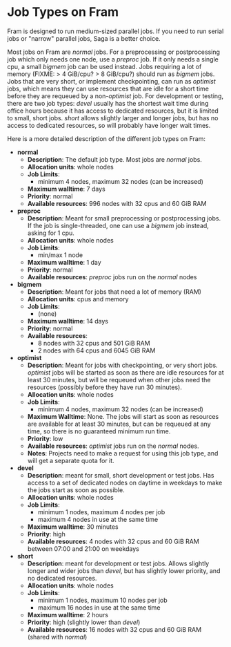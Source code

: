 # Job Types on Fram

Fram is designed to run medium-sized parallel jobs.  If you need to
run serial jobs or "narrow" parallel jobs, Saga is a better choice.

Most jobs on Fram are *normal* jobs.  For a preprocessing or
postprocessing job which only needs one node, use a *preproc* job.  If
it only needs a single cpu, a small *bigmem* job can be used instead.
Jobs requiring a lot of memory (FIXME: > 4 GiB/cpu? > 8 GiB/cpu?)
should run as *bigmem* jobs.  Jobs that are very short, or implement
checkpointing, can run as *optimist* jobs, which means they can use
resources that are idle for a short time before they are requeued by a
non-*optimist* job.  For development or testing, there are two job
types: *devel* usually has the shortest wait time during office hours
because it has access to dedicated resources, but it is limited to
small, short jobs.  *short* allows slightly larger and longer jobs,
but has no access to dedicated resources, so will probably have longer
wait times.

Here is a more detailed description of the different job types on
Fram:

- __normal__
    - __Description__: The default job type.  Most jobs are *normal* jobs.
    - __Allocation units__: whole nodes
    - __Job Limits__:
        - minimum 4 nodes, maximum 32 nodes (can be increased)
    - __Maximum walltime__: 7 days
    - __Priority__: normal
	- __Available resources__: 996 nodes with 32 cpus and 60 GiB RAM
- __preproc__
    - __Description__: Meant for small preprocessing or postprocessing
      jobs.  If the job is single-threaded, one can use a *bigmem* job
      instead, asking for 1 cpu.
	- __Allocation units__: whole nodes
	- __Job Limits__:
	    - min/max 1 node
	- __Maximum walltime__: 1 day
	- __Priority__: normal 
	- __Available resources__: *preproc* jobs run on the *normal* nodes
- __bigmem__
    - __Description__: Meant for jobs that need a lot of memory (RAM)
	- __Allocation units__: cpus and memory
    - __Job Limits__:
	    - (none)
	- __Maximum walltime__: 14 days
	- __Priority__: normal
	- __Available resources__:
	    - 8 nodes with 32 cpus and 501 GiB RAM
	    - 2 nodes with 64 cpus and 6045 GiB RAM
- <a name="optimist"></a>__optimist__
    - __Description__: Meant for jobs with checkpointing, or very
      short jobs.  *optimist* jobs will be started as soon as there
      are idle resources for at least 30 minutes, but will be requeued
      when other jobs need the resources (possibly before they have
      run 30 minutes).
    - __Allocation units__: whole nodes
	- __Job Limits__:
	    - minimum 4 nodes, maximum 32 nodes (can be increased)
	- __Maximum Walltime__: None.  The jobs will start as soon as
      resources are available for at least 30 minutes, but can be
      requeued at any time, so there is no guaranteed minimum run time.
    - __Priority__: low
	- __Available resources__: *optimist* jobs run on the *normal* nodes.
    - __Notes__: Projects need to make a request for using this job
      type, and will get a separate quota for it.
- __devel__
    - __Description__: meant for small, short development or test jobs.  Has
      access to a set of dedicated nodes on daytime in weekdays to
      make the jobs start as soon as possible.
    - __Allocation units__: whole nodes
    - __Job Limits__:
	    - minimum 1 nodes, maximum 4 nodes per job
	    - maximum 4 nodes in use at the same time
    - __Maximum walltime__: 30 minutes
    - __Priority__: high
	- __Available resources__: 4 nodes with 32 cpus and 60 GiB RAM between
      07:00 and 21:00 on weekdays
- __short__
    - __Description__: meant for development or test jobs.  Allows
      slightly longer and wider jobs than *devel*, but has slightly
      lower priority, and no dedicated resources.
    - __Allocation units__: whole nodes
	- __Job Limits__:
	    - minimum 1 nodes, maximum 10 nodes per job
	    - maximum 16 nodes in use at the same time
    - __Maximum walltime__: 2 hours
    - __Priority__: high (slightly lower than *devel*)
	- __Available resources__: 16 nodes with 32 cpus and 60 GiB RAM
      (shared with *normal*)
